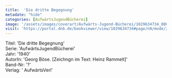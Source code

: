 ```yaml
---
title:  'Die dritte Begegnung'
metadate: "hide"
categories: [AufwärtsJugendBücherei]
image: '/assets/images/coverart/Aufwärts-Jugend-Bücherei/1029634734_00000010.jpg'
visit: 'https://portal.dnb.de/bookviewer/view/1029634734#page/n0/mode/2up'
---
```

Titel: 'Die dritte Begegnung' <br>
Serie: 'AufwärtsJugendBücherei' <br>
Jahr: '1940' <br>
AutorIn: 'Georg Böse. [Zeichngn im Text: Heinz Rammelt]' <br>
Band-Nr: '?' <br>
Verlag: ' AufwärtsVerl'